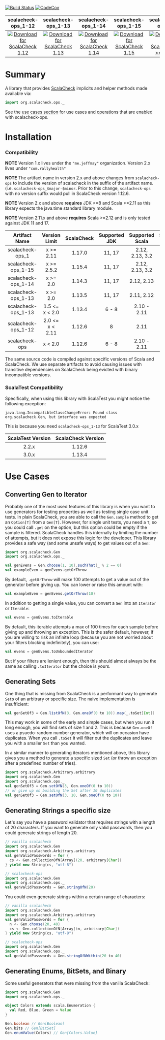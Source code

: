 [![Build Status](https://img.shields.io/travis/com/rallyhealth/scalacheck-ops)](https://app.travis-ci.com/github/rallyhealth/scalacheck-ops)
[![CodeCov](https://img.shields.io/codecov/c/github/rallyhealth/scalacheck-ops)](https://codecov.io/gh/rallyhealth/scalacheck-ops)

|                   scalacheck-ops_1-12                    |                   scalacheck-ops_1-13                    |                   scalacheck-ops_1-14                    |                   scalacheck-ops_1-15                    |                   scalacheck-ops_1                    |
|:--------------------------------------------------------:|:--------------------------------------------------------:|:--------------------------------------------------------:|:--------------------------------------------------------:|:--------------------------------------------------------:|
| [![Download for ScalaCheck 1.12][1_12-image]][1_12-link] | [![Download for ScalaCheck 1.13][1_13-image]][1_13-link] | [![Download for ScalaCheck 1.14][1_14-image]][1_14-link] | [![Download for ScalaCheck 1.15][1_15-image]][1_15-link] | [![Download for ScalaCheck >= 1.16][1_x-image]][1_x-link] |

# Summary

A library that provides [ScalaCheck](https://www.scalacheck.org/) implicits and helper
methods made available via:
```scala
import org.scalacheck.ops._
```

See the [use cases section](#use-cases) for use cases and operations that are enabled
with scalacheck-ops.

# Installation

### Compatibility

**NOTE** Version 1.x lives under the `"me.jeffmay"` organization. Version 2.x lives
under `"com.rallyhealth"`

**NOTE** The artifact name in version 2.x and above changes from `scalacheck-ops` to include the version of scalacheck in the suffix of the artifact name. (i.e. `scalacheck-ops_$major-$minor`. Prior to this change, `scalacheck-ops` with no version suffix would pull in ScalaCheck version 1.12.6.

**NOTE** Version 2.x and above **requires** JDK >=8 and Scala >=2.11 as this library expects the java.time standard library module.

**NOTE** Version 2.11.x and above **requires** Scala >=2.12 and is only tested against JDK 11 and 17.

|    Artifact Name    | Version Limit   | ScalaCheck | Supported JDK |  Supported Scala   | Supported Scala.js | Supported Native |
|:-------------------:| :-------------: |:----------:| :-----------: |:------------------:|:------------------:| :--------------: |
| scalacheck-ops_1    | x >= 2.11       |   1.17.0   | 11, 17        |   2.12, 2.13, 3.2  |         1          | 0.4              |
| scalacheck-ops_1-15 | x >= 2.5.2      |   1.15.4   | 11, 17        |   2.12, 2.13, 3.2  |         1          | 0.4              |
| scalacheck-ops_1-14 | x >= 2.0        |   1.14.3   | 11, 17        |   2.12, 2.13       |        N/A         | N/A              |
| scalacheck-ops_1-13 | x >= 2.0        |   1.13.5   | 11, 17        |     2.11, 2.12     |        N/A         | N/A              |
| scalacheck-ops_1-13 | 1.5 <= x < 2.0  |   1.13.4   | 6 - 8         |    2.10 - 2.11     |        N/A         | N/A              |
| scalacheck-ops_1-12 | 2.0 <= x < 2.11 |   1.12.6   | 8             |        2.11        |        N/A         | N/A              |
|   scalacheck-ops    | x < 2.0         |   1.12.6   | 6 - 8         |    2.10 - 2.11     |        N/A         | N/A              |

The same source code is compiled against specific versions of Scala and ScalaCheck.
We use separate artifacts to avoid causing issues with transitive dependencies on
ScalaCheck being evicted with binary incompatible versions.

### ScalaTest Compatibility

Specifically, when using this library with ScalaTest you might notice the
following exception:

```
java.lang.IncompatibleClassChangeError: Found class org.scalacheck.Gen, but interface was expected
```

This is because you need `scalacheck-ops_1-13` for ScalaTest 3.0.x

| ScalaTest Version | ScalaCheck Version |
| :---------------: | :----------------: |
|             2.2.x |             1.12.6 |
|             3.0.x |             1.13.4 |

# Use Cases

## Converting Gen to Iterator

Probably one of the most used features of this library is when you want
to use generators for testing properties as well as testing single case
unit tests. In plain ScalaCheck, you are able to call the `Gen.sample`
method to get an `Option[T]` from a `Gen[T]`. However, for single unit
tests, you need a `T`, so you could call `.get` on the option, but this
option could be empty if the sample is filtered. ScalaCheck handles this
internally by limiting the number of attempts, but it does not expose
this logic for the developer. This library provides a safe way (and some
unsafe ways) to get values out of a `Gen`:

```scala
import org.scalacheck.Gen
import org.scalacheck.ops._

val genEvens = Gen.choose(1, 10).suchThat(_ % 2 == 0)
val exampleEven = genEvens.getOrThrow
```

By default, `.getOrThrow` will make 100 attempts to get a value out of
the generator before giving up. You can lower or raise this amount with:
```scala
val exampleEven = genEvens.getOrThrow(10)
```

In addition to getting a single value, you can convert a `Gen` into an
`Iterator` or `Iterable`:
```scala
val evens = genEvens.toIterable
```

By default, this iterable attempts a max of 100 times for each sample
before giving up and throwing an exception. This is the safer default,
however, if you are willing to risk an infinite loop (because you are
not worried about your filters blocking indefinitely), you can use:
```scala
val evens = genEvens.toUnboundedIterator
```

But if your filters are lenient enough, then this should almost always
be the same as calling `.toIterator` but the choice is yours.

## Generating Sets

One thing that is missing from ScalaCheck is a performant way to
generate `Set`s of an arbitrary or specific size. The naive
implementation is insufficient:
```scala
val genSetOf3 = Gen.listOfN(3, Gen.oneOf(0 to 10)).map(_.toSet[Int])
```

This may work in some of the early and simple cases, but when you run
it long enough, you will find sets of size 1 and 2. This is because
`Gen.oneOf` uses a psuedo-random number generator, which will on
occasion have duplicates. When you call `.toSet` it will filter out the
duplicates and leave you with a smaller `Set` than you wanted.

In a similar manner to generating iterators mentioned above, this
library gives you a method to generate a specific sized `Set` (or throw
an exception after a predefined number of tries).
```scala
import org.scalacheck.Arbitrary.arbitrary
import org.scalacheck.Gen
import org.scalacheck.ops._
val genSetOf3 = Gen.setOfN(3, Gen.oneOf(0 to 10))
// or give up on building the Set after 10 duplicates
val genSetOf3 = Gen.setOfN(3, 10, Gen.oneOf(0 to 10))
```

## Generating Strings a specific size

Let's say you have a password validator that requires strings with a
length of 20 characters. If you want to generate only valid passwords,
then you could generate strings of length 20.
```scala
// vanilla scalacheck
import org.scalacheck.Gen
import org.scalacheck.Arbitrary.arbitrary
val genValidPasswords = for {
  cs <- Gen.collectionOfN[Array](20, arbitrary[Char])
} yield new String(cs, "utf-8")

// scalacheck-ops
import org.scalacheck.Gen
import org.scalacheck.ops._
val genValidPasswords = Gen.stringOfN(20)
```

You could even generate strings within a certain range of characters:
```scala
// vanilla scalacheck
import org.scalacheck.Gen
import org.scalacheck.Arbitrary.arbitrary
val genValidPasswords = for {
  n <- Gen.choose(20, 40)
  cs <- Gen.collectionOfN[Array](n, arbitrary[Char])
} yield new String(cs, "utf-8")

// scalacheck-ops
import org.scalacheck.Gen
import org.scalacheck.ops._
val genValidPasswords = Gen.stringOfNWithin(20 to 40)
```

## Generating Enums, BitSets, and Binary

Some useful generators that were missing from the vanilla ScalaCheck:

```scala
import org.scalacheck.Gen
import org.scalacheck.ops._

object Colors extends scala.Enumeration {
  val Red, Blue, Green = Value
}

Gen.boolean // Gen[Boolean]
Gen.bits // Gen[BitSet]
Gen.enumValue(Colors) // Gen[Colors.Value]
```

[1_12-image]: https://maven-badges.herokuapp.com/maven-central/com.rallyhealth/scalacheck-ops_1-12_2.11/badge.svg?style=flat
[1_13-image]: https://maven-badges.herokuapp.com/maven-central/com.rallyhealth/scalacheck-ops_1-13_2.11/badge.svg?style=flat
[1_14-image]: https://maven-badges.herokuapp.com/maven-central/com.rallyhealth/scalacheck-ops_1-14_2.13/badge.svg?style=flat
[1_15-image]: https://maven-badges.herokuapp.com/maven-central/com.rallyhealth/scalacheck-ops_1-15_2.13/badge.svg?style=flat
[1_x-image]: https://maven-badges.herokuapp.com/maven-central/com.rallyhealth/scalacheck-ops_1_2.13/badge.svg?style=flat

[1_12-link]: https://search.maven.org/search?q=g:com.rallyhealth%20AND%20a:scalacheck-ops_1-12_*
[1_13-link]: https://search.maven.org/search?q=g:com.rallyhealth%20AND%20a:scalacheck-ops_1-13_*
[1_14-link]: https://search.maven.org/search?q=g:com.rallyhealth%20AND%20a:scalacheck-ops_1-14_*
[1_15-link]: https://search.maven.org/search?q=g:com.rallyhealth%20AND%20a:scalacheck-ops_1-15_*
[1_x-link]: https://search.maven.org/search?q=g:com.rallyhealth%20AND%20a:scalacheck-ops_1_*
